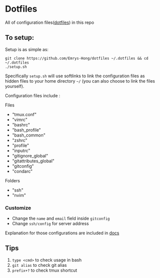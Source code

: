 # Dotfiles
All of configuration files([dotfiles](http://dotfiles.github.io/)) in this repo

## To setup:
Setup is as simple as:
```
git clone https://github.com/Emrys-Hong/dotfiles ~/.dotfiles && cd ~/.dotfiles
./setup.sh
```
Specifically `setup.sh` will use softlinks to link the configuration files as hidden files to your home directory `~/` (you can also choose to link the files yourself).

Configuration files include :

Files
- "tmux.conf" 
- "vimrc" 
- "bashrc" 
- "bash_profile" 
- "bash_common" 
- "zshrc" 
- "profile" 
- "inputrc" 
- "gitignore_global" 
- "gitattributes_global" 
- "gitconfig" 
- "condarc"

Folders
- "ssh"
- "nvim"

### Customize
- Change the `name` and `email` field inside `gitconfig`
- Change `ssh/config` for server address

Explanation for those configurations are included in [docs](docs/libraries.md)

## Tips 
1. `type <cmd>` to check <command> usage in bash
2. `git alias` to check git alias
3. `prefix+?` to check tmux shortcut
